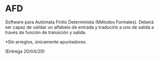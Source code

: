 # AFD
Software para Autómata Finito Determinista (Métodos Formales).
Deberá ser capaz de validar un alfabeto de entrada y traducirlo a uno de salida a través de función de transición y salida.

*Sin arreglos, únicamente apuntadores.

(Entrega 20/04/20)
